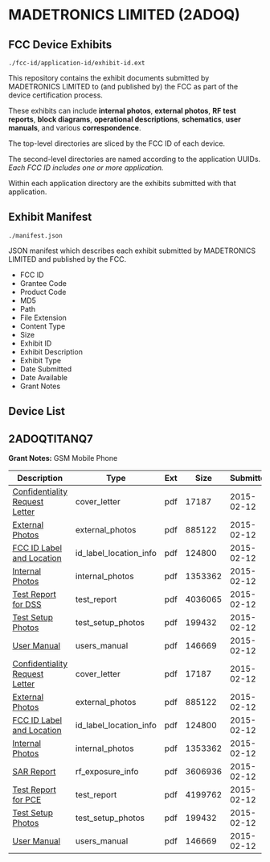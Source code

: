 # MADETRONICS LIMITED (2ADOQ)
## FCC Device Exhibits

```
./fcc-id/application-id/exhibit-id.ext
```

This repository contains the exhibit documents submitted by MADETRONICS LIMITED to (and published by) the FCC as part of the device certification process.

These exhibits can include **internal photos**, **external photos**, **RF test reports**, **block diagrams**, **operational descriptions**, **schematics**, **user manuals**, and various **correspondence**.

The top-level directories are sliced by the FCC ID of each device.

The second-level directories are named according to the application UUIDs. *Each FCC ID includes one or more application.*

Within each application directory are the exhibits submitted with that application. 

## Exhibit Manifest

```
./manifest.json
```

JSON manifest which describes each exhibit submitted by MADETRONICS LIMITED and published by the FCC.

- FCC ID
- Grantee Code
- Product Code
- MD5
- Path
- File Extension
- Content Type
- Size
- Exhibit ID
- Exhibit Description
- Exhibit Type
- Date Submitted
- Date Available
- Grant Notes

## Device List
## 2ADOQTITANQ7
**Grant Notes:** GSM Mobile Phone

| Description | Type | Ext | Size | Submitted | Available |
| ----------- | ---- | --- | ---- | --------- | --------- |
| [Confidentiality Request Letter](2ADOQTITANQ7/cc1dd4ab1b046e9a8be9c7d52c7ad585/2532041.pdf) | cover_letter | pdf | 17187 | 2015-02-12 | 2015-02-12 |
| [External Photos](2ADOQTITANQ7/cc1dd4ab1b046e9a8be9c7d52c7ad585/2532042.pdf) | external_photos | pdf | 885122 | 2015-02-12 | 2015-02-12 |
| [FCC ID Label and Location](2ADOQTITANQ7/cc1dd4ab1b046e9a8be9c7d52c7ad585/2532044.pdf) | id_label_location_info | pdf | 124800 | 2015-02-12 | 2015-02-12 |
| [Internal Photos](2ADOQTITANQ7/cc1dd4ab1b046e9a8be9c7d52c7ad585/2532043.pdf) | internal_photos | pdf | 1353362 | 2015-02-12 | 2015-02-12 |
| [Test Report for DSS](2ADOQTITANQ7/cc1dd4ab1b046e9a8be9c7d52c7ad585/2532059.pdf) | test_report | pdf | 4036065 | 2015-02-12 | 2015-02-12 |
| [Test Setup Photos](2ADOQTITANQ7/cc1dd4ab1b046e9a8be9c7d52c7ad585/2532045.pdf) | test_setup_photos | pdf | 199432 | 2015-02-12 | 2015-02-12 |
| [User Manual](2ADOQTITANQ7/cc1dd4ab1b046e9a8be9c7d52c7ad585/2532048.pdf) | users_manual | pdf | 146669 | 2015-02-12 | 2015-02-12 |
| [Confidentiality Request Letter](2ADOQTITANQ7/f977c0c5deaac7b59a5b7b6375f09eb7/2532041.pdf) | cover_letter | pdf | 17187 | 2015-02-12 | 2015-02-12 |
| [External Photos](2ADOQTITANQ7/f977c0c5deaac7b59a5b7b6375f09eb7/2532042.pdf) | external_photos | pdf | 885122 | 2015-02-12 | 2015-02-12 |
| [FCC ID Label and Location](2ADOQTITANQ7/f977c0c5deaac7b59a5b7b6375f09eb7/2532044.pdf) | id_label_location_info | pdf | 124800 | 2015-02-12 | 2015-02-12 |
| [Internal Photos](2ADOQTITANQ7/f977c0c5deaac7b59a5b7b6375f09eb7/2532043.pdf) | internal_photos | pdf | 1353362 | 2015-02-12 | 2015-02-12 |
| [SAR Report](2ADOQTITANQ7/f977c0c5deaac7b59a5b7b6375f09eb7/2532047.pdf) | rf_exposure_info | pdf | 3606936 | 2015-02-12 | 2015-02-12 |
| [Test Report for PCE](2ADOQTITANQ7/f977c0c5deaac7b59a5b7b6375f09eb7/2532046.pdf) | test_report | pdf | 4199762 | 2015-02-12 | 2015-02-12 |
| [Test Setup Photos](2ADOQTITANQ7/f977c0c5deaac7b59a5b7b6375f09eb7/2532045.pdf) | test_setup_photos | pdf | 199432 | 2015-02-12 | 2015-02-12 |
| [User Manual](2ADOQTITANQ7/f977c0c5deaac7b59a5b7b6375f09eb7/2532048.pdf) | users_manual | pdf | 146669 | 2015-02-12 | 2015-02-12 |
